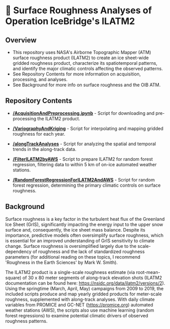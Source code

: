 # 🧊 Surface Roughness Analyses of Operation IceBridge's ILATM2

## Overview

- This repository uses NASA's Airborne Topographic Mapper (ATM) surface roughness product (ILATM2) to create an ice sheet-wide gridded roughness product, characterize its spatiotemporal patterns, and identify the major climatic controls affecting the observed patterns.
- See Repository Contents for more information on acquisition, processing, and analyses. 
- See Background for more info on surface roughness and the OIB ATM. 

## Repository Contents

* [**/AcquisitionAndPreprocessing.ipynb**](./ILATM2AcquisitionAndPreprocessing) -  Script for downloading and pre-processing the ILATM2 product.  

* [**/VariographyAndKriging**](./VariographyAndKriging) - Script for interpolating and mapping gridded roughness for each year. 

* [**/alongTrackAnalyses**](./alongTrackAnalyses) - Script for analyzing the spatial and temporal trends in the along-track data. 

* [**/FilterILATM2byAWS**](./FilterILATM2byAWS) - Script to prepare ILATM2 for random forest regression, filtering data to within 5 km of on-ice automated weather stations. 

* [**/RandomForestRegressionForILATM2AndAWS**](./RandomForestRegressionForILATM2AndAWS) - Script for random forest regression, determining the primary climatic controls on surface roughness. 

## Background

Surface roughness is a key factor in the turbulent heat flux of the Greenland Ice Sheet (GrIS), significantly impacting the energy input to the upper snow surface and, consequently, the ice sheet mass balance. Despite its importance, predictive models often oversimplify surface roughness, which is essential for an improved understanding of GrIS sensitivity to climate change. Surface roughness is oversimplified largely due to the scale-dependency of roughness and the lack of standardized roughness parameters (for additional reading on these topics, I recommend 'Roughness in the Earth Sciences' by Mark W. Smith). 

The ILATM2 product is a single-scale roughness estimate (via root-mean-square) of 30 x 80 meter segments of  along-track elevation shots (ILATM2 documentation can be found here: https://nsidc.org/data/ilatm2/versions/2). Using the springtime (March, April, May) campaigns from 2009 to 2019, the included scripts produce and map yearly gridded products for meter-scale roughness, supplemented with along-track analyses. With daily climate variables from PROMICE and GC-NET (https://promice.org) automated weather stations (AWS), the scripts also use machine learning (random forest regressions) to examine potential climatic drivers of observed roughness patterns.  
